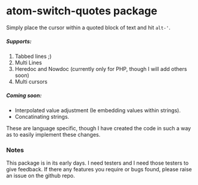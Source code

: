 # atom-switch-quotes package

Simply place the cursor within a quoted block of text and hit `alt-'`.

##### Supports:
1. Tabbed lines ;)
1. Multi Lines
1. Heredoc and Nowdoc (currently only for PHP, though I will add others soon)
1. Multi cursors

##### Coming soon:
* Interpolated value adjustment (Ie embedding values within strings).
* Concatinating strings.

These are language specific, though I have created the code in such a way as to easily implement these changes.

### Notes
This package is in its early days. I need testers and I need those testers to give feedback. If there any features you require or bugs found, please raise an issue on the github repo.
